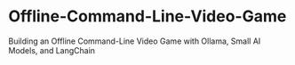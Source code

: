 # Offline-Command-Line-Video-Game
Building an Offline Command-Line Video Game with Ollama, Small AI Models, and LangChain
